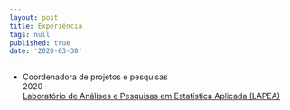 ```yaml
---
layout: post
title: Experiência
tags: null
published: true
date: '2020-03-30'
---
```

* Coordenadora de projetos e pesquisas  
2020 –  
[Laboratório de Análises e Pesquisas em Estatística Aplicada (LAPEA)](https://lapea.ufv.br/)
